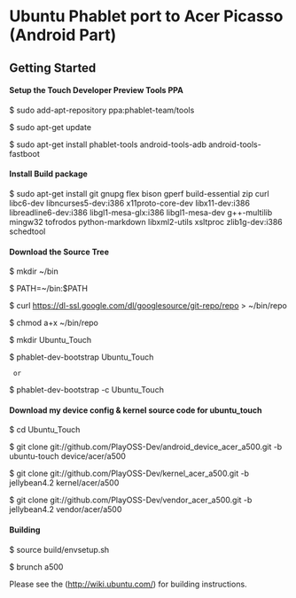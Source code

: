 Ubuntu Phablet port to Acer Picasso (Android Part)
======================================================

Getting Started
---------------

#### Setup the Touch Developer Preview Tools PPA

   $ sudo add-apt-repository ppa:phablet-team/tools

   $ sudo apt-get update

   $ sudo apt-get install phablet-tools android-tools-adb android-tools-fastboot

#### Install Build package

   $ sudo apt-get install git gnupg flex bison gperf build-essential zip curl libc6-dev libncurses5-dev:i386 x11proto-core-dev libx11-dev:i386 libreadline6-dev:i386 libgl1-mesa-glx:i386 libgl1-mesa-dev g++-multilib mingw32 tofrodos python-markdown libxml2-utils xsltproc zlib1g-dev:i386 schedtool

#### Download the Source Tree
 
   $ mkdir ~/bin

   $ PATH=~/bin:$PATH

   $ curl https://dl-ssl.google.com/dl/googlesource/git-repo/repo > ~/bin/repo

   $ chmod a+x ~/bin/repo

   $ mkdir Ubuntu_Touch

   $ phablet-dev-bootstrap Ubuntu_Touch

     or

   $ phablet-dev-bootstrap -c Ubuntu_Touch

#### Download my device config & kernel source code for ubuntu_touch

   $ cd Ubuntu_Touch

   $ git clone git://github.com/PlayOSS-Dev/android_device_acer_a500.git -b ubuntu-touch device/acer/a500

   $ git clone git://github.com/PlayOSS-Dev/kernel_acer_a500.git -b jellybean4.2 kernel/acer/a500

   $ git clone git://github.com/PlayOSS-Dev/vendor_acer_a500.git -b jellybean4.2 vendor/acer/a500

#### Building
 
   $ source build/envsetup.sh
  
   $ brunch a500

Please see the (http://wiki.ubuntu.com/) for building instructions.
